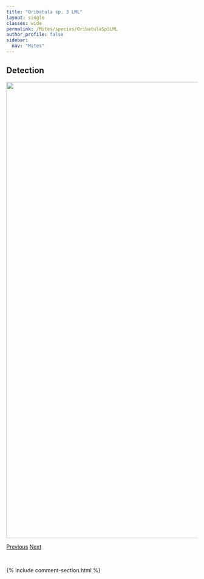 ```yaml
---
title: "Oribatula sp. 3 LML"
layout: single
classes: wide
permalink: /Mites/species/OribatulaSp3LML
author_profile: false
sidebar:
  nav: "Mites"
---
```


<h2>Detection</h2>

<a href="https://drive.google.com/uc?export=view&id=1N7aR2ngriE5hpwtshSKiBa4CI6XgezIs">
<img src="https://drive.google.com/uc?export=view&id=1N7aR2ngriE5hpwtshSKiBa4CI6XgezIs" height = "1200" width = "800">
</a>


<a href="/DevelopmentWebsite/Mites/species/OribatulaSp2LML" class="pagination--pager" title="Oribatula sp. 2 LML">Previous</a> <a href="/DevelopmentWebsite/Mites/species/PantelozetesSp1DEW" class="pagination--pager" title="Pantelozetes sp. 1 DEW">Next</a>

<p>&nbsp;</p>

{% include comment-section.html %}
